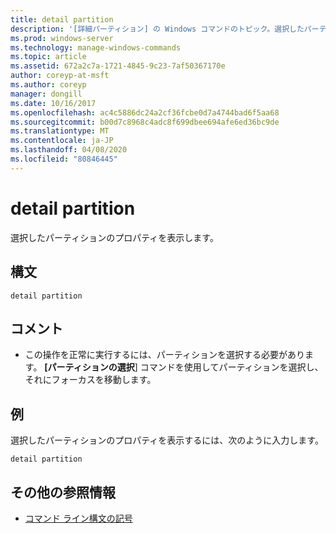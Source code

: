 ```yaml
---
title: detail partition
description: '[詳細パーティション] の Windows コマンドのトピック。選択したパーティションのプロパティが表示されます。'
ms.prod: windows-server
ms.technology: manage-windows-commands
ms.topic: article
ms.assetid: 672a2c7a-1721-4845-9c23-7af50367170e
author: coreyp-at-msft
ms.author: coreyp
manager: dongill
ms.date: 10/16/2017
ms.openlocfilehash: ac4c5886dc24a2cf36fcbe0d7a4744bad6f5aa68
ms.sourcegitcommit: b00d7c8968c4adc8f699dbee694afe6ed36bc9de
ms.translationtype: MT
ms.contentlocale: ja-JP
ms.lasthandoff: 04/08/2020
ms.locfileid: "80846445"
---
```

# <a name="detail-partition"></a>detail partition

選択したパーティションのプロパティを表示します。

## <a name="syntax"></a>構文

```
detail partition
```

## <a name="remarks"></a>コメント

-   この操作を正常に実行するには、パーティションを選択する必要があります。 **[パーティションの選択**] コマンドを使用してパーティションを選択し、それにフォーカスを移動します。

## <a name="examples"></a><a name=BKMK_examples></a>例

選択したパーティションのプロパティを表示するには、次のように入力します。
```
detail partition
```

## <a name="additional-references"></a>その他の参照情報

- [コマンド ライン構文の記号](command-line-syntax-key.md)

